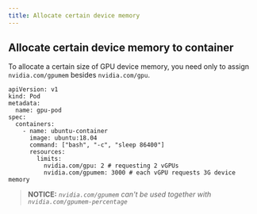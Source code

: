 ```yaml
---
title: Allocate certain device memory
---
```


## Allocate certain device memory to container

To allocate a certain size of GPU device memory, you need only to assign `nvidia.com/gpumem` besides `nvidia.com/gpu`.

```
apiVersion: v1
kind: Pod
metadata:
  name: gpu-pod
spec:
  containers:
    - name: ubuntu-container
      image: ubuntu:18.04
      command: ["bash", "-c", "sleep 86400"]
      resources:
        limits:
          nvidia.com/gpu: 2 # requesting 2 vGPUs
          nvidia.com/gpumem: 3000 # each vGPU requests 3G device memory
```

> **NOTICE:** *`nvidia.com/gpumem` can't be used together with `nvidia.com/gpumem-percentage`*
